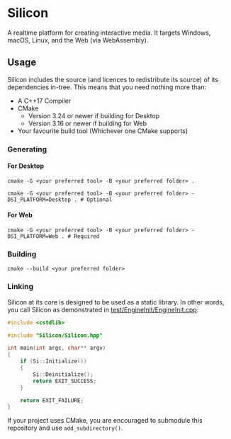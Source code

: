 # Silicon
A realtime platform for creating interactive media. It targets Windows, macOS, Linux, and the Web (via WebAssembly).

## Usage
Silicon includes the source (and licences to redistribute its source) of its dependencies in-tree. This means that you need nothing more than:
- A C++17 Compiler
- CMake
  - Version 3.24 or newer if building for Desktop
  - Version 3.16 or newer if building for Web
- Your favourite build tool (Whichever one CMake supports)

### Generating
#### For Desktop
```shell
cmake -G <your preferred tool> -B <your preferred folder> .
```

```shell
cmake -G <your preferred tool> -B <your preferred folder> -DSI_PLATFORM=Desktop . # Optional
```
#### For Web
```shell
cmake -G <your preferred tool> -B <your preferred folder> -DSI_PLATFORM=Web . # Required
```

### Building
```shell
cmake --build <your preferred folder>
```

### Linking
Silicon at its core is designed to be used as a static library. In other words, you call Silicon as demonstrated in [test/EngineInit/EngineInit.cpp](test/EngineInit/EngineInit.cpp):
```c++
#include <cstdlib>

#include "Silicon/Silicon.hpp"

int main(int argc, char** argv)
{
    if (Si::Initialize())
    {
        Si::Deinitialize();
        return EXIT_SUCCESS;
    }

    return EXIT_FAILURE;
}
```
If your project uses CMake, you are encouraged to submodule this repository and use `add_subdirectory()`.
